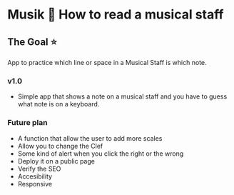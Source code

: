 # Musik 🎵 How to read a musical staff

## The Goal ⭐
App to practice which line or space in a Musical Staff is which note.

### v1.0
- Simple app that shows a note on a musical staff and you have to guess what note is on a keyboard.

### Future plan
- A function that allow the user to add more scales
- Allow you to change the Clef
- Some kind of alert when you click the right or the wrong 
- Deploy it on a public page
- Verify the SEO
- Accesibility
- Responsive
